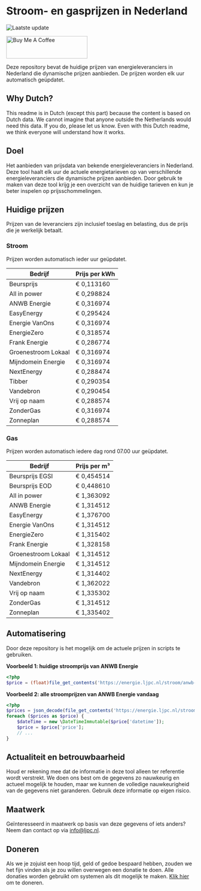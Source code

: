 # Stroom- en gasprijzen in Nederland

![Laatste update](https://img.shields.io/badge/laatste%20update-2024--12--09%2020%3A00%20CET-brightgreen)

<a href="https://www.buymeacoffee.com/Lars-" target="_blank"><img src="https://cdn.buymeacoffee.com/buttons/v2/default-orange.png" alt="Buy Me A Coffee" height="60" style="height: 60px !important;width: 217px !important;" ></a>

Deze repository bevat de huidige prijzen van energieleveranciers in Nederland die dynamische prijzen aanbieden. De prijzen worden elk uur automatisch geüpdatet.

## Why Dutch?

This readme is in Dutch (except this part) because the content is based on Dutch data. We cannot imagine that anyone outside the Netherlands would need this data. If you do, please let us know. Even with this Dutch readme, we think
everyone will understand how it works.

## Doel

Het aanbieden van prijsdata van bekende energieleveranciers in Nederland. Deze tool haalt elk uur de actuele energietarieven op van verschillende energieleveranciers die dynamische prijzen aanbieden. Door gebruik te maken van deze tool
krijg je een overzicht van de huidige tarieven en kun je beter inspelen op prijsschommelingen.

## Huidige prijzen

Prijzen van de leveranciers zijn inclusief toeslag en belasting, dus de prijs die je werkelijk betaalt.

### Stroom

Prijzen worden automatisch ieder uur geüpdatet.

 Bedrijf | Prijs per kWh 
---------|---------------
Beursprijs | € 0,113160
All in power | € 0,298824
ANWB Energie | € 0,316974
EasyEnergy | € 0,295424
Energie VanOns | € 0,316974
EnergieZero | € 0,318574
Frank Energie | € 0,286774
Groenestroom Lokaal | € 0,316974
Mijndomein Energie | € 0,316974
NextEnergy | € 0,288474
Tibber | € 0,290354
Vandebron | € 0,290454
Vrij op naam | € 0,288574
ZonderGas | € 0,316974
Zonneplan | € 0,288574


### Gas

Prijzen worden automatisch iedere dag rond 07.00 uur geüpdatet.

 Bedrijf | Prijs per m³ 
---------|--------------
Beursprijs EGSI | € 0,454514
Beursprijs EOD | € 0,448610
All in power | € 1,363092
ANWB Energie | € 1,314512
EasyEnergy | € 1,376700
Energie VanOns | € 1,314512
EnergieZero | € 1,315402
Frank Energie | € 1,328158
Groenestroom Lokaal | € 1,314512
Mijndomein Energie | € 1,314512
NextEnergy | € 1,314402
Vandebron | € 1,362022
Vrij op naam | € 1,335302
ZonderGas | € 1,314512
Zonneplan | € 1,335402


## Automatisering

Door deze repository is het mogelijk om de actuele prijzen in scripts te gebruiken.

**Voorbeeld 1: huidige stroomprijs van ANWB Energie**

```php
<?php
$price = (float)file_get_contents('https://energie.ljpc.nl/stroom/anwb-energie-nu.txt');

```

**Voorbeeld 2: alle stroomprijzen van ANWB Energie vandaag**

```php
<?php
$prices = json_decode(file_get_contents('https://energie.ljpc.nl/stroom/all-in-power-vandaag.json'),true);
foreach ($prices as $price) {
    $dateTime = new \DateTimeImmutable($price['datetime']);
    $price = $price['price'];
    // ...
}
```

## Actualiteit en betrouwbaarheid

Houd er rekening mee dat de informatie in deze tool alleen ter referentie wordt verstrekt. We doen ons best om de gegevens zo nauwkeurig en actueel mogelijk te houden, maar we kunnen de volledige nauwkeurigheid van de gegevens niet
garanderen. Gebruik deze informatie op eigen risico.

## Maatwerk

Geïnteresseerd in maatwerk op basis van deze gegevens of iets anders? Neem dan contact op
via [info@ljpc.nl](mailto:info@ljpc.nl?subject=Energie%20prijzen).

## Doneren

Als we je zojuist een hoop tijd, geld of gedoe bespaard hebben, zouden we het fijn vinden als je zou willen overwegen een
donatie te doen. Alle donaties worden gebruikt om systemen als dit mogelijk te
maken. [Klik hier](https://www.buymeacoffee.com/Lars-) om te doneren.
